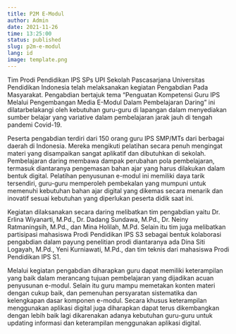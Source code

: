 ```yaml
---
title: P2M E-Modul
author: Admin
date: 2021-11-26
time: 13:25:00
status: published
slug: p2m-e-modul
lang: id
image: template.png
---
```


Tim Prodi Pendidikan IPS SPs UPI Sekolah Pascasarjana Universitas Pendidikan Indonesia telah melaksanakan kegiatan Pengabdian Pada Masyarakat. Pengabdian bertajuk tema “Penguatan Kompetensi Guru IPS Melalui Pengembangan Media E-Modul Dalam Pembelajaran Daring” ini dilatarbelakangi oleh kebutuhan guru-guru di lapangan dalam menyediakan sumber belajar yang variative dalam pembelajaran jarak jauh di tengah pandemi Covid-19.

Peserta pengabdian terdiri dari 150 orang guru IPS SMP/MTs dari berbagai daerah di Indonesia. Mereka mengikuti pelatihan secara penuh mengingat materi yang disampaikan sangat aplikatif dan dibutuhkan di sekolah. Pembelajaran daring membawa dampak perubahan pola pembelajaran, termasuk diantaranya pengemasan bahan ajar yang harus dilakukan dalam bentuk digital. Pelatihan penyusunan e-modul ini memiliki daya tarik tersendiri, guru-guru memperoleh pembekalan yang mumpuni untuk memenuhi kebutuhan bahan ajar digital yang dikemas secara menarik dan inovatif sesuai kebutuhan yang diperlukan peserta didik saat ini.

Kegiatan dilaksanakan secara daring melibatkan tim pengabdian yaitu Dr. Erlina Wiyanarti, M.Pd., Dr. Dadang Sundawa, M.Pd., Dr. Neiny Ratmaningsih, M.Pd., dan Mina Holilah, M.Pd. Selain itu tim juga melibatkan partisipasi mahasiswa Prodi Pendidikan IPS S3 sebagai bentuk kolaborasi pengabdian dalam payung penelitian prodi diantaranya ada Dina Siti Logayah, M.Pd., Yeni Kurniawati, M.Pd., dan tim teknis dari mahasiswa Prodi Pendidikan IPS S1.

Melalui kegiatan pengabdian diharapkan guru dapat memiliki keterampilan yang baik dalam merancang tujuan pembelajaran yang dijadikan acuan penyusunan e-modul. Selain itu guru mampu memetakan konten materi dengan cukup baik, dan pemenuhan persyaratan sistematika dan kelengkapan dasar komponen e-modul. Secara khusus keterampilan menggunakan aplikasi digital juga diharapkan dapat terus dikembangkan dengan lebih baik lagi dikarenakan adanya kebutuhan guru-guru untuk updating informasi dan keterampilan menggunakan aplikasi digital.